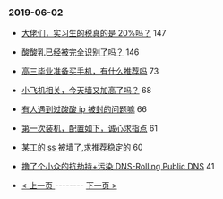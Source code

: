 ### 2019-06-02 
- [大佬们，实习生的税真的是 20%吗？](https://www.v2ex.com/t/569967) 147
- [酸酸乳已经被完全识别了吗？](https://www.v2ex.com/t/570019) 146
- [高三毕业准备买手机，有什么推荐吗](https://www.v2ex.com/t/569857) 73
- [小飞机相关，今天墙又加高了吗？](https://www.v2ex.com/t/569832) 68
- [有人遇到过酸酸 ip 被封的问题嘛](https://www.v2ex.com/t/569828) 66
- [第一次装机，配置如下，诚心求指点](https://www.v2ex.com/t/569958) 61
- [某工的 ss 被墙了,求推荐稳定的](https://www.v2ex.com/t/570025) 60
- [撸了个小众的抗劫持+污染 DNS-Rolling Public DNS](https://www.v2ex.com/t/569930) 41 

- [ < 上一页 ](https://github.com/able8/v2ex-hot-record/blob/master/2019-06-01.md) -------- [ 下一页 > ](https://github.com/able8/v2ex-hot-record/blob/master/2019-06-03.md)